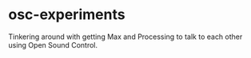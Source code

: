 # osc-experiments

Tinkering around with getting Max and Processing to talk to each other using
Open Sound Control.
